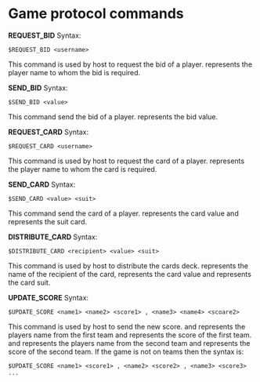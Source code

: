 Game protocol commands
=========

**REQUEST_BID**
Syntax:
```
$REQUEST_BID <username>
```
This command is used by host to request the bid of a player. <username>
represents the player name to whom the bid is required.

**SEND_BID**
Syntax:
```
$SEND_BID <value>
```
This command send the bid of a player. <value> represents the bid value.

**REQUEST_CARD**
Syntax:
```
$REQUEST_CARD <username>
```
This command is used by host to request the card of a player. <username>
represents the player name to whom the card is required.

**SEND_CARD**
Syntax:
```
$SEND_CARD <value> <suit>
```
This command send the card of a player. <value> represents the card value and
<suit> represents the suit card.

**DISTRIBUTE_CARD**
Syntax:
```
$DISTRIBUTE_CARD <recipient> <value> <suit>
```
This command is used by host to distribute the cards deck. <recipient>
represents the name of the recipient of the card, <value> represents the card
value and <suit> represents the card suit.

**UPDATE_SCORE**
Syntax:
```
$UPDATE_SCORE <name1> <name2> <score1> , <name3> <name4> <scoare2>
```
This command is used by host to send the new score. <name1> and <name2>
represents the players name from the first team and <score1> represents the
score of the first team. <name3> and <name4> represents the players name from
the second team and <score2> represents the score of the second team.
If the game is not on teams then the syntax is:
```
$UPDATE_SCORE <name1> <score1> , <name2> <score2> , <name3> <score3> ...
```
